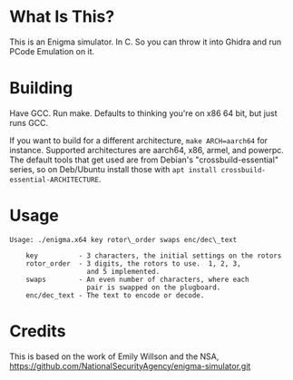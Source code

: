 # What Is This?
This is an Enigma simulator.  In C.  So you can throw it into Ghidra and run PCode Emulation on it.

# Building
Have GCC.  Run make.  Defaults to thinking you're on x86 64 bit, but just runs GCC.

If you want to build for a different architecture, `make ARCH=aarch64` for instance.  Supported architectures are aarch64, x86, armel, and powerpc.  The default tools that get used are from Debian's "crossbuild-essential" series, so on Deb/Ubuntu install those with `apt install crossbuild-essential-ARCHITECTURE`.

# Usage
```
Usage: ./enigma.x64 key rotor\_order swaps enc/dec\_text

	key          - 3 characters, the initial settings on the rotors
	rotor_order  - 3 digits, the rotors to use.  1, 2, 3,
	               and 5 implemented.
	swaps        - An even number of characters, where each
	               pair is swapped on the plugboard.
	enc/dec_text - The text to encode or decode.
```

# Credits
This is based on the work of Emily Willson and the NSA, https://github.com/NationalSecurityAgency/enigma-simulator.git
